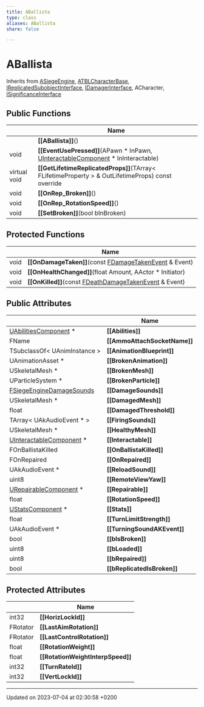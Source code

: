 ```yaml
---
title: ABallista
type: class
aliases: ABallista
share: false

---
```


# ABallista





Inherits from [ASiegeEngine](/docs/SDK/Source/Classes/classASiegeEngine.md), [ATBLCharacterBase](/docs/SDK/Source/Classes/classATBLCharacterBase.md), [IReplicatedSubobjectInterface](/docs/SDK/Source/Classes/classIReplicatedSubobjectInterface.md), [IDamagerInterface](/docs/SDK/Source/Classes/classIDamagerInterface.md), ACharacter, [ISignificanceInterface](/docs/SDK/Source/Classes/classISignificanceInterface.md)

## Public Functions

|                | Name           |
| -------------- | -------------- |
| | **[[ABallista]]**() |
| void | **[[EventUsePressed]]**(APawn * InPawn, [UInteractableComponent](/docs/SDK/Source/Classes/classUInteractableComponent.md) * InInteractable) |
| virtual void | **[[GetLifetimeReplicatedProps]]**(TArray< FLifetimeProperty > & OutLifetimeProps) const override |
| void | **[[OnRep_Broken]]**() |
| void | **[[OnRep_RotationSpeed]]**() |
| void | **[[SetBroken]]**(bool bInBroken) |

## Protected Functions

|                | Name           |
| -------------- | -------------- |
| void | **[[OnDamageTaken]]**(const [FDamageTakenEvent](/docs/SDK/Source/Classes/structFDamageTakenEvent.md) & Event) |
| void | **[[OnHealthChanged]]**(float Amount, AActor * Initiator) |
| void | **[[OnKilled]]**(const [FDeathDamageTakenEvent](/docs/SDK/Source/Classes/structFDeathDamageTakenEvent.md) & Event) |

## Public Attributes

|                | Name           |
| -------------- | -------------- |
| [UAbilitiesComponent](/docs/SDK/Source/Classes/classUAbilitiesComponent.md) * | **[[Abilities]]**  |
| FName | **[[AmmoAttachSocketName]]**  |
| TSubclassOf< UAnimInstance > | **[[AnimationBlueprint]]**  |
| UAnimationAsset * | **[[BrokenAnimation]]**  |
| USkeletalMesh * | **[[BrokenMesh]]**  |
| UParticleSystem * | **[[BrokenParticle]]**  |
| [FSiegeEngineDamageSounds](/docs/SDK/Source/Classes/structFSiegeEngineDamageSounds.md) | **[[DamageSounds]]**  |
| USkeletalMesh * | **[[DamagedMesh]]**  |
| float | **[[DamagedThreshold]]**  |
| TArray< UAkAudioEvent * > | **[[FiringSounds]]**  |
| USkeletalMesh * | **[[HealthyMesh]]**  |
| [UInteractableComponent](/docs/SDK/Source/Classes/classUInteractableComponent.md) * | **[[Interactable]]**  |
| FOnBallistaKilled | **[[OnBallistaKilled]]**  |
| FOnRepaired | **[[OnRepaired]]**  |
| UAkAudioEvent * | **[[ReloadSound]]**  |
| uint8 | **[[RemoteViewYaw]]**  |
| [URepairableComponent](/docs/SDK/Source/Classes/classURepairableComponent.md) * | **[[Repairable]]**  |
| float | **[[RotationSpeed]]**  |
| [UStatsComponent](/docs/SDK/Source/Classes/classUStatsComponent.md) * | **[[Stats]]**  |
| float | **[[TurnLimitStrength]]**  |
| UAkAudioEvent * | **[[TurningSoundAKEvent]]**  |
| bool | **[[bIsBroken]]**  |
| uint8 | **[[bLoaded]]**  |
| uint8 | **[[bRepaired]]**  |
| bool | **[[bReplicatedIsBroken]]**  |

## Protected Attributes

|                | Name           |
| -------------- | -------------- |
| int32 | **[[HorizLockId]]**  |
| FRotator | **[[LastAimRotation]]**  |
| FRotator | **[[LastControlRotation]]**  |
| float | **[[RotationWeight]]**  |
| float | **[[RotationWeightInterpSpeed]]**  |
| int32 | **[[TurnRateId]]**  |
| int32 | **[[VertLockId]]**  |

-------------------------------

Updated on 2023-07-04 at 02:30:58 +0200